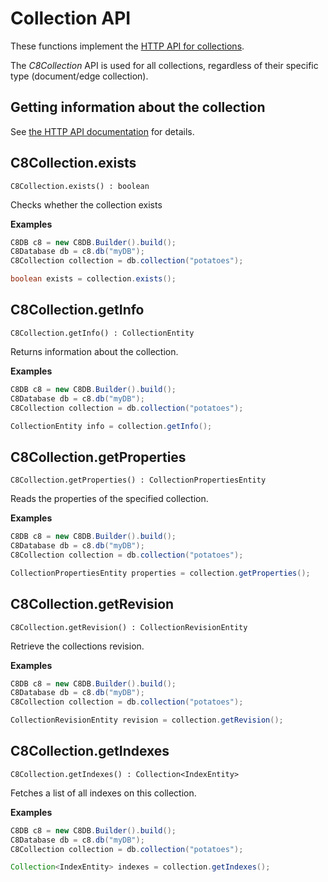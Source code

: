 # Collection API

These functions implement the
[HTTP API for collections](https://docs.c8db.com/latest/HTTP/Collection/index.html).

The _C8Collection_ API is used for all collections, regardless of
their specific type (document/edge collection).

## Getting information about the collection

See
[the HTTP API documentation](https://docs.c8db.com/latest/HTTP/Collection/Getting.html)
for details.

## C8Collection.exists

`C8Collection.exists() : boolean`

Checks whether the collection exists

**Examples**

```Java
C8DB c8 = new C8DB.Builder().build();
C8Database db = c8.db("myDB");
C8Collection collection = db.collection("potatoes");

boolean exists = collection.exists();
```

## C8Collection.getInfo

`C8Collection.getInfo() : CollectionEntity`

Returns information about the collection.

**Examples**

```Java
C8DB c8 = new C8DB.Builder().build();
C8Database db = c8.db("myDB");
C8Collection collection = db.collection("potatoes");

CollectionEntity info = collection.getInfo();
```

## C8Collection.getProperties

`C8Collection.getProperties() : CollectionPropertiesEntity`

Reads the properties of the specified collection.

**Examples**

```Java
C8DB c8 = new C8DB.Builder().build();
C8Database db = c8.db("myDB");
C8Collection collection = db.collection("potatoes");

CollectionPropertiesEntity properties = collection.getProperties();
```

## C8Collection.getRevision

`C8Collection.getRevision() : CollectionRevisionEntity`

Retrieve the collections revision.

**Examples**

```Java
C8DB c8 = new C8DB.Builder().build();
C8Database db = c8.db("myDB");
C8Collection collection = db.collection("potatoes");

CollectionRevisionEntity revision = collection.getRevision();
```

## C8Collection.getIndexes

`C8Collection.getIndexes() : Collection<IndexEntity>`

Fetches a list of all indexes on this collection.

**Examples**

```Java
C8DB c8 = new C8DB.Builder().build();
C8Database db = c8.db("myDB");
C8Collection collection = db.collection("potatoes");

Collection<IndexEntity> indexes = collection.getIndexes();
```
